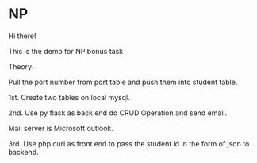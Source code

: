 # NP
Hi there!

This is the demo for NP bonus task

Theory:


Pull the port number from port table and push them into student table.


1st. Create two tables on local mysql.

2nd. Use py flask as back end do CRUD Operation and send email.

Mail server is Microsoft outlook.

3rd. Use php curl as front end to pass the student id in the form of json to backend.







